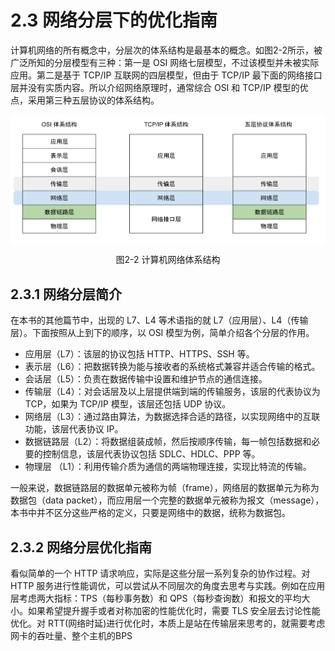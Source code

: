 # 2.3 网络分层下的优化指南

计算机网络的所有概念中，分层次的体系结构是最基本的概念。如图2-2所示，被广泛所知的分层模型有三种：第一是 OSI 网络七层模型，不过该模型并未被实际应用。第二是基于 TCP/IP 互联网的四层模型，但由于 TCP/IP 最下面的网络接口层并没有实质内容。所以介绍网络原理时，通常综合 OSI 和 TCP/IP 模型的优点，采用第三种五层协议的体系结构。

<div  align="center">
	<img src="../assets/network-model.svg" width = "550"  align=center />
	<p>图2-2 计算机网络体系结构</p>
</div>

## 2.3.1 网络分层简介

在本书的其他篇节中，出现的 L7、L4 等术语指的就 L7（应用层）、L4（传输层）。下面按照从上到下的顺序，以 OSI 模型为例，简单介绍各个分层的作用。

- 应用层（L7）：该层的协议包括 HTTP、HTTPS、SSH 等。
- 表示层（L6）：把数据转换为能与接收者的系统格式兼容并适合传输的格式。
- 会话层（L5）：负责在数据传输中设置和维护节点的通信连接。
- 传输层（L4）：对会话层及以上层提供端到端的传输服务，该层的代表协议为 TCP，如果为 TCP/IP 模型，该层还包括 UDP 协议。
- 网络层（L3）：通过路由算法，为数据选择合适的路径，以实现网络中的互联功能，该层代表协议 IP。
- 数据链路层（L2）：将数据组装成帧，然后按顺序传输，每一帧包括数据和必要的控制信息，该层代表协议包括 SDLC、HDLC、PPP 等。
- 物理层 （L1）：利用传输介质为通信的两端物理连接，实现比特流的传输。

一般来说，数据链路层的数据单元被称为帧（frame），网络层的数据单元为称为数据包（data packet），而应用层一个完整的数据单元被称为报文（message），本书中并不区分这些严格的定义，只要是网络中的数据，统称为数据包。

## 2.3.2 网络分层优化指南

看似简单的一个 HTTP 请求响应，实际是这些分层一系列复杂的协作过程。对 HTTP 服务进行性能调优，可以尝试从不同层次的角度去思考与实践。例如在应用层考虑两大指标：TPS（每秒事务数）和 QPS（每秒查询数）和报文的平均大小。如果希望提升握手或者对称加密的性能优化时，需要 TLS 安全层去讨论性能优化。对 RTT(网络时延)进行优化时，本质上是站在传输层来思考的，就需要考虑网卡的吞吐量、整个主机的BPS


